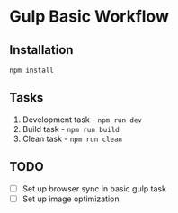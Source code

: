 # Gulp Basic Workflow

## Installation

```
npm install
```

## Tasks

1. Development task - ```npm run dev```
2. Build task - ```npm run build```
3. Clean task - ```npm run clean```

## TODO
- [ ] Set up browser sync in basic gulp task
- [ ] Set up image optimization
